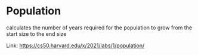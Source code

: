 # Population

calculates the number of years required for the population to grow from the start size to the end size

Link: https://cs50.harvard.edu/x/2021/labs/1/population/
